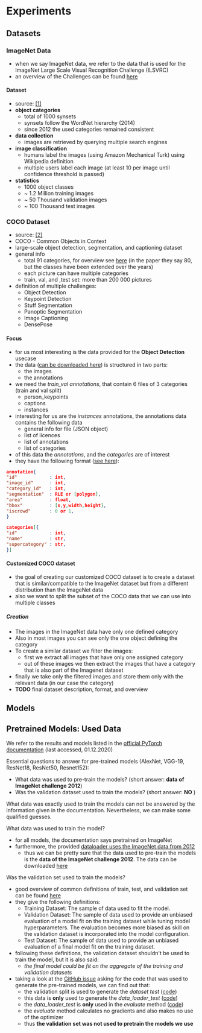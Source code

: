 # Experiments

## Datasets

### ImageNet Data
- when we say ImageNet data, we refer to the data that is used for the ImageNet Large Scale Visual Recognition Challenge (ILSVRC)
- an overview of the Challenges can be found [here](http://image-net.org/challenges/LSVRC/)
#### Dataset 
- source: [[1]](https://arxiv.org/pdf/1409.0575.pdf)  
- **object categories**
    - total of 1000 synsets
    - synsets follow the WordNet hierarchy (2014)
    - since 2012 the used categories remained consistent
- **data collection**
    - images are retrieved by querying multiple search engines
- **image classification**
    - humans label the images (using Amazon Mechanical Turk) using Wikipedia definition
    - multiple users label each image (at least 10 per image until confidence threshold is passed)
- **statistics**
    - 1000 object classes
    - ~ 1.2 Million training images
    - ~ 50 Thousand validation images
    - ~ 100 Thousand test images
    
### COCO Dataset
- source: [[2]](https://cocodataset.org/)
- COCO - Common Objects in Context 
- large-scale object detection, segmentation, and captioning dataset
- general info
    - total 91 categories, for overview see 
    [here](https://tech.amikelive.com/node-718/what-object-categories-labels-are-in-coco-dataset/)
    (in the paper they say 80, but the classes have been extended over the years)
    - each picture can have multiple categories
    - train, val, and ,test set: more than 200 000 pictures 
- definition of multiple challenges: 
    - Object Detection 
    - Keypoint Detection
    - Stuff Segmentation
    - Panoptic Segmentation
    - Image Captioning
    - DensePose
    
#### Focus
- for us most interesting is the data provided for the **Object Detection** usecase
- the data ([can be downloaded here](https://cocodataset.org/#download)) is structured in two parts:
    - the images 
    - the annotations
- we need the *train_val annotations*, that contain 6 files of 3 categories (train and val split)
    - person_keypoints
    - captions
    - instances
- interesting for us are the *instances* annotations, the annotations data contains the following data 
   - general info for file (JSON object) 
   - list of licences
   - list of annotations 
   - list of categories
- of this data the *annotations*, and the *categories* are of interest
- they have the following format ([see here](https://cocodataset.org/#format-data)): 
 ```json
annotation{
"id"            : int,
"image_id"      : int,
"category_id"   : int,
"segmentation"  : RLE or [polygon],
"area"          : float,
"bbox"          : [x,y,width,height],
"iscrowd"       : 0 or 1,
}

categories[{
"id"            : int,
"name"          : str,
"supercategory" : str,
}]
```

#### Customized COCO dataset
- the goal of creating our customized COCO dataset is to create a dataset that is similar/compatible to the ImageNet 
dataset but from a different distribution than the ImageNet data
- also we want to split the subset of the COCO data that we can use into multiple classes 
##### Creation 
- The images in the ImageNet data have only one defined category
- Also in most images you can see only the one object defining the category
- To create a similar dataset we filter the images:
    - first we extract all images that have only one assigned category
    - out of these images we then extract the images that have a category that is also part of the Imagenet dataset 
- finally we take only the filtered images and store them only with the relevant data (in our case the category)
- **TODO** final dataset description, format, and overview

    

## Models  

## Pretrained Models: Used Data
We refer to the results and models listed in the 
[official PyTorch documentation](https://pytorch.org/docs/stable/torchvision/models.html) (last accessed, 01.12.2020)

Essential questions to answer for pre-trained models (AlexNet, VGG-19, ResNet18, ResNet50, Resnet152):
- What data was used to pre-train the models? (short answer: **data of ImageNet challenge 2012**)
- Was the validation dataset used to train the models? (short answer: **NO** )

What data was exactly used to train the models can not be answered by the information given in the documentation. 
Nevertheless, we can make some qualified guesses. 

What data was used to train the model? 
- for all models, the documentation says pretrained on ImageNet
- furthermore, the provided 
[dataloader uses the ImageNet data from 2012](https://github.com/pytorch/vision/blob/6e7ed49a93a1b0d47cef7722ea2c2f525dcb8795/torchvision/datasets/imagenet.py#L11-L15)
    - thus we can be pretty sure that the data used to pre-train the models is the **data of the ImageNet challenge 2012**. 
    The data can be downloaded [here](http://image-net.org/challenges/LSVRC/2012/downloads.php#images)

Was the validation set used to train the models?
- good overview of common definitions of train, test, and validation set can be found [here](https://machinelearningmastery.com/difference-test-validation-datasets/)
- they give the following definitions: 
    - Training Dataset: The sample of data used to fit the model.
    - Validation Dataset: The sample of data used to provide an unbiased evaluation of a model fit on the training dataset while tuning model hyperparameters. The evaluation becomes more biased as skill on the validation dataset is incorporated into the model configuration.
    - Test Dataset: The sample of data used to provide an unbiased evaluation of a final model fit on the training dataset.
- following these definitions, the validation dataset shouldn't be used to train the model, but it is also said: 
    - *the final model could be fit on the aggregate of the training and validation datasets*
- taking a look at the [GitHub issue](https://github.com/pytorch/vision/issues/2469) asking for the code that was used
 to generate the pre-trained models, we can find out that:
    - the validation split is used to generate the *dataset test* ([code](https://github.com/pytorch/vision/blob/6e7ed49a93a1b0d47cef7722ea2c2f525dcb8795/references/classification/train.py#L110-L138))
    - this data is **only** used to generate the *data_loader_test* ([code](https://github.com/pytorch/vision/blob/6e7ed49a93a1b0d47cef7722ea2c2f525dcb8795/references/classification/train.py#L164))
    - the *data_loader_test* is **only** used in the *evaluate* method ([code](https://github.com/pytorch/vision/blob/6e7ed49a93a1b0d47cef7722ea2c2f525dcb8795/references/classification/train.py#L48-L71))
    - the *evaluate* method calculates no gradients and also makes no use of the optimizer
    - thus **the validation set was not used to pretrain the models we use** 





